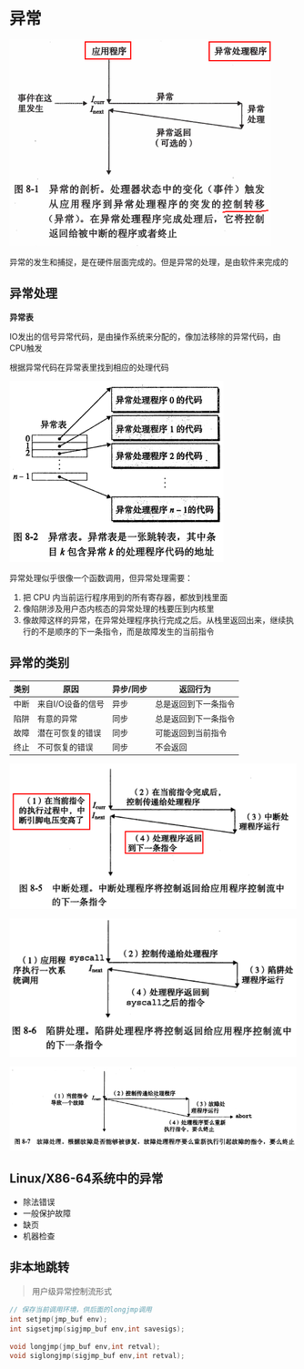 # 异常

![202263021234](/assets/202263021234.png)

异常的发生和捕捉，是在硬件层面完成的。但是异常的处理，是由软件来完成的

## 异常处理

**异常表**

IO发出的信号异常代码，是由操作系统来分配的，像加法移除的异常代码，由CPU触发

根据异常代码在异常表里找到相应的处理代码

![异常表](/assets/202263021612.png)

异常处理似乎很像一个函数调用，但异常处理需要：

1. 把 CPU 内当前运行程序用到的所有寄存器，都放到栈里面
2. 像陷阱涉及用户态内核态的异常处理的栈要压到内核里
3. 像故障这样的异常，在异常处理程序执行完成之后。从栈里返回出来，继续执行的不是顺序的下一条指令，而是故障发生的当前指令

## 异常的类别

类别 | 原因         | 异步/同步 | 返回行为
-- | ---------- | ----- | ----------
中断 | 来自I/O设备的信号 | 异步    | 总是返回到下一条指令
陷阱 | 有意的异常      | 同步    | 总是返回到下一条指令
故障 | 潜在可恢复的错误   | 同步    | 可能返回到当前指令
终止 | 不可恢复的错误    | 同步    | 不会返回

![中断处理](/assets/202263021934.png)

![陷阱处理](/assets/202263021104.png)

![故障处理](/assets/2022630211028.png)

## Linux/X86-64系统中的异常

- 除法错误
- 一般保护故障
- 缺页
- 机器检查

## 非本地跳转

> 用户级异常控制流形式

```c
// 保存当前调用环境，供后面的longjmp调用
int setjmp(jmp_buf env);
int sigsetjmp(sigjmp_buf env,int savesigs);
```

```c
void longjmp(jmp_buf env,int retval);
void siglongjmp(sigjmp_buf env,int retval);
```
